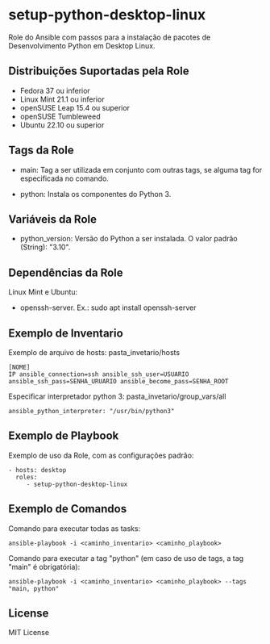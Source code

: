 setup-python-desktop-linux
=========

Role do Ansible com passos para a instalação de pacotes de Desenvolvimento Python em Desktop Linux.

Distribuições Suportadas pela Role
------------

- Fedora 37 ou inferior
- Linux Mint 21.1 ou inferior
- openSUSE Leap 15.4 ou superior
- openSUSE Tumbleweed
- Ubuntu 22.10 ou superior


Tags da Role 
--------------

- main: Tag a ser utilizada em conjunto com outras tags, se alguma tag for especificada no comando.

- python: Instala os componentes do Python 3.


Variáveis da Role 
--------------

- python_version: Versão do Python a ser instalada. O valor padrão (String): "3.10".


Dependências da Role 
--------------

Linux Mint e Ubuntu:

- openssh-server. Ex.: sudo apt install openssh-server


Exemplo de Inventario
----------------

Exemplo de arquivo de hosts: pasta_invetario/hosts

    [NOME]
    IP ansible_connection=ssh ansible_ssh_user=USUARIO ansible_ssh_pass=SENHA_URUARIO ansible_become_pass=SENHA_ROOT


Especificar interpretador python 3: pasta_invetario/group_vars/all

    ansible_python_interpreter: "/usr/bin/python3"


Exemplo de Playbook
----------------

Exemplo de uso da Role, com as configurações padrão:

    - hosts: desktop
      roles:
         - setup-python-desktop-linux


Exemplo de Comandos
----------------

Comando para executar todas as tasks:

    ansible-playbook -i <caminho_inventario> <caminho_playbook>

Comando para executar a tag "python" (em caso de uso de tags, a tag "main" é obrigatória):

    ansible-playbook -i <caminho_inventario> <caminho_playbook> --tags "main, python"


License
-------

MIT License